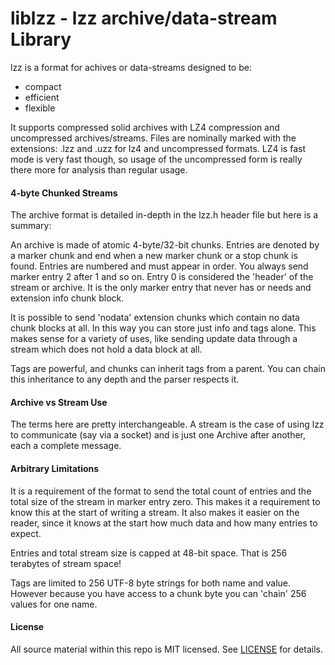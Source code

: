 liblzz - lzz archive/data-stream Library
================================

lzz is a format for achives or data-streams designed to be:
- compact
- efficient
- flexible

It supports compressed solid archives with LZ4 compression 
and uncompressed archives/streams. Files are nominally marked
with the extensions: .lzz and .uzz for lz4 and uncompressed
formats. LZ4 is fast mode is very fast though, so usage of
the uncompressed form is really there more for analysis than
regular usage.

#### 4-byte Chunked Streams

The archive format is detailed in-depth in the lzz.h header
file but here is a summary:

An archive is made of atomic 4-byte/32-bit chunks. Entries
are denoted by a marker chunk and end when a new marker
chunk or a stop chunk is found. Entries are numbered and
must appear in order. You always send marker entry 2 after 
1 and so on. Entry 0 is considered the 'header' of the
stream or archive. It is the only marker entry that never
has or needs and extension info chunk block.

It is possible to send 'nodata' extension chunks which
contain no data chunk blocks at all. In this way you can
store just info and tags alone. This makes sense for a
variety of uses, like sending update data through a
stream which does not hold a data block at all.

Tags are powerful, and chunks can inherit tags from a parent.
You can chain this inheritance to any depth and the parser
respects it.

#### Archive vs Stream Use

The terms here are pretty interchangeable. A stream
is the case of using lzz to communicate (say via a socket)
and is just one Archive after another, each a complete 
message.

#### Arbitrary Limitations

It is a requirement of the format to send the total count
of entries and the total size of the stream in marker
entry zero. This makes it a requirement to know this at the
start of writing a stream. It also makes it easier on
the reader, since it knows at the start how much data
and how many entries to expect.

Entries and total stream size is capped at 48-bit space.
That is 256 terabytes of stream space!

Tags are limited to 256 UTF-8 byte strings for both name
and value. However because you have access to a chunk byte
you can 'chain' 256 values for one name.

#### License

All source material within this repo is MIT licensed.
See [LICENSE](LICENSE) for details.

